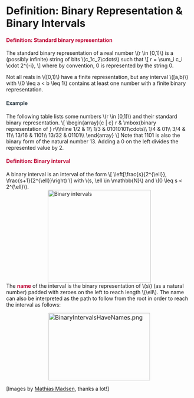 # Definition: Binary Representation & Binary Intervals

<div class="content-box pad-box-mini border border-trbl border-round">
<h4 style="color: #bc0031;"><strong>Definition: Standard binary representation</strong></h4>
The standard binary representation of a real number \(r \in [0,1)\) is a (possibly infinite) string of bits \(c_1c_2\cdots\) such that \[ r = \sum_i c_i \cdot 2^{-i}, \] where by convention, 0 is represented by the string 0.</div>
<p>Not all reals in \([0,1)\) have a finite representation, but any interval \([a,b)\) with \(0 \leq a &lt; b \leq 1\) contains at least one number with a finite binary representation.</p>
<div class="content-box pad-box-mini border border-trbl border-round">
<h4 style="color: #2d3b45;"><strong>Example</strong></h4>
The following table lists some numbers \(r \in [0,1)\) and their standard binary representation. \[ \begin{array}{c | c} r &amp; \mbox{binary representation of } r\\\hline 1/2 &amp; 1\\ 1/3 &amp; 01010101\cdots\\ 1/4 &amp; 01\\ 3/4 &amp; 11\\ 13/16 &amp; 1101\\ 13/32 &amp; 01101\\ \end{array} \] Note that 1101 is also the binary form of the natural number 13. Adding a 0 on the left divides the represented value by 2.</div>
<div class="content-box pad-box-mini border border-trbl border-round">
<h4 style="color: #bc0031;"><strong>Definition: Binary interval</strong></h4>
A binary interval is an interval of the form \[ \left[\frac{s}{2^{\ell}}, \frac{s+1}{2^{\ell}}\right) \] with \(s, \ell \in \mathbb{N}\) and \(0 \leq s &lt; 2^{\ell}\).
<div class="content-box pad-box-mini "><img style="display: block; margin-left: auto; margin-right: auto;" src="https://canvas.uva.nl/courses/10933/files/1322422/download?verifier=NSrJm2gDkDKxZsuOHJaZoeOr0QpgcnSlUpkOkB1c&amp;wrap=1" alt="Binary intervals" width="279" height="252" data-api-endpoint="https://canvas.uva.nl/api/v1/courses/10933/files/1322422" data-api-returntype="File"></div>
The <span style="color: #bc0031;"><strong>name</strong></span> of the interval is the binary representation of \(s\) (as a natural number) padded with zeroes on the left to reach length \(\ell\). The name can also be interpreted as the path to follow from the root in order to reach the interval as follows:
<p><img style="font-size: 1rem; display: block; margin-left: auto; margin-right: auto;" src="https://canvas.uva.nl/courses/10933/files/1322424/download?verifier=FDG6cszXBrHJwnUEkEavZpmx1mCCAPd1tKD7hany" alt="BinaryIntervalsHaveNames.png" width="275" height="183" data-api-endpoint="https://canvas.uva.nl/api/v1/courses/10933/files/1322424" data-api-returntype="File"></p>
<p>[Images by <a href="https://www.linkedin.com/in/mathias-madsen-aa87333/">Mathias Madsen</a>, thanks a lot!]</p>
</div>